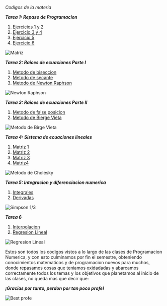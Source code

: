 
*Codigos de la materia*
  
***Tarea 1: Repaso de Programacion*** 
   1. [Ejercicios 1 y 2](https://github.com/maquinadefuego09/proyecto/blob/main/Ejercicio%201%20y%202%2C%20Tarea%201.py)
   2. [Ejercicio 3 y 4](https://github.com/maquinadefuego09/proyecto/blob/main/Ejercicio%203%20y%204%2C%20Tarea%201.py)
   3. [Ejercicio 5](https://github.com/maquinadefuego09/proyecto/blob/main/Ejercicio%205%2C%20Tarea%201.py)
   4. [Ejercicio 6](https://github.com/maquinadefuego09/proyecto/blob/main/Ejercicio%206%2C%20Tarea%201.py)

![Matriz](https://www.profesor10demates.com/wp-content/uploads/2021/01/Determinante-de-una-matriz-4x4-ejercicios-resueltos.png)

***Tarea 2: Raices de ecuaciones Parte I*** 
   1. [Metodo de biseccion](https://github.com/maquinadefuego09/proyecto/blob/main/Metododebiseccion.py)
   2. [Metodo de secante](https://github.com/maquinadefuego09/proyecto/blob/main/metododesecante.py)
   3. [Metodo de Newton Raphson](https://github.com/maquinadefuego09/proyecto/blob/main/newtonraphson.py)

![Newton Raphson](https://cdn.goconqr.com/uploads/media/image/10507969/desktop_3672d64c-302a-4b41-9032-31ee12030f4a.png)

***Tarea 3: Raices de ecuaciones Parte II*** 
   1. [Metodo de false posicion](https://github.com/maquinadefuego09/proyecto/blob/main/Falsa%20Posicion.py)
   2. [Metodo de Bierge Vieta](https://github.com/maquinadefuego09/proyecto/blob/main/MetodoBiergeVieta.py)

![Metodo de Birge Vieta](https://encrypted-tbn0.gstatic.com/images?q=tbn:ANd9GcR0HVvGJmiRAe76lIqK48Sd0Ym1cnrUxfVyaQ&s)

***Tarea 4: Sistema de ecuaciones lineales*** 
   1. [Matriz 1](https://github.com/maquinadefuego09/proyecto/blob/main/Matriz%201.py)
   2. [Matriz 2](https://github.com/maquinadefuego09/proyecto/blob/main/Matriz%202.py)
   3. [Matriz 3](https://github.com/maquinadefuego09/proyecto/blob/main/Matriz%203.py)
   4. [Matriz4 ](https://github.com/maquinadefuego09/proyecto/blob/main/Matriz%204.py)

![Metodo de Cholesky](https://media.licdn.com/dms/image/v2/D4D12AQHnpQoVF2rgXQ/article-cover_image-shrink_720_1280/article-cover_image-shrink_720_1280/0/1656876001611?e=2147483647&v=beta&t=Ph-mXeBG9FjDjuqtlr1b87ZFc622gD20kR8WKHPtBVk)

***Tarea 5: Integracion y diferenciacion numerica*** 
   1. [Integrales](https://github.com/maquinadefuego09/proyecto/blob/main/Integrales%20Final%201.py)
   2. [Derivadas](https://github.com/maquinadefuego09/proyecto/blob/main/Derivadas%20final%201.py)

![Simpson 1/3](https://encrypted-tbn0.gstatic.com/images?q=tbn:ANd9GcQpO33Mx9ArVY6d3tTOwtB-zEUUyTDLyx_aRw&s)

***Tarea 6*** 
   1. [Interpolacion](https://github.com/maquinadefuego09/proyecto/blob/main/Regresion%20Lineal.py)
   2. [Regresion Lineal](https://github.com/maquinadefuego09/proyecto/blob/main/Regresion%20Lineal.py)

![Regresion Lineal](https://belver.clavijero.edu.mx/cursos/nme/semestre5/probyest_1/s4/contenidos/t2p3f01.png)

Estos son todos los codigos vistos a lo largo de las clases de Programacion Numerica, y con esto 
culminamos por fin el semestre, obteniendo conocimientos matematicos y de programacion nuevos 
para muchos, donde repasamos cosas que teniamos oxidadadas y abarcamos correctamente todos los
temas y los objetivos que planetamos al inicio de las clases, no queda mas que decir que:

***¡Gracias por tanto, perdon por tan poco profe!***

![Best profe](https://i.ytimg.com/vi/X2Osytcx8qA/sddefault.jpg)


